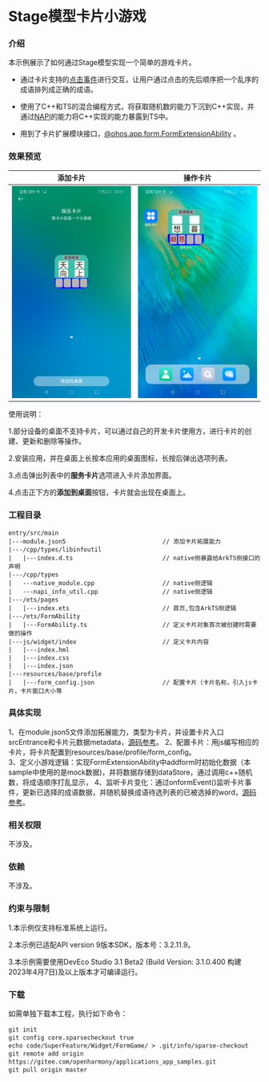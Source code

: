 # Stage模型卡片小游戏

### 介绍

本示例展示了如何通过Stage模型实现一个简单的游戏卡片。

- 通过卡片支持的[点击事件](https://gitee.com/openharmony/docs/blob/master/zh-cn/application-dev/reference/js-service-widget-ui/js-service-widget-common-events.md)进行交互，让用户通过点击的先后顺序把一个乱序的成语排列成正确的成语。

- 使用了C++和TS的混合编程方式，将获取随机数的能力下沉到C++实现，并通过[NAPI](https://gitee.com/openharmony/docs/blob/master/zh-cn/application-dev/napi/napi-guidelines.md)的能力将C++实现的能力暴露到TS中。

- 用到了卡片扩展模块接口，[@ohos.app.form.FormExtensionAbility](https://gitee.com/openharmony/docs/blob/master/zh-cn/application-dev/reference/apis/js-apis-app-form-formExtensionAbility.md) 。



### 效果预览

| 添加卡片                                    | 操作卡片                                     |
| ------------------------------------------- | -------------------------------------------- |
| ![FormGameAdd](screenshots/FormGameAdd.png) | ![FormGameAdd](screenshots/FormGamePlay.png) |

使用说明：

1.部分设备的桌面不支持卡片，可以通过自己的开发卡片使用方，进行卡片的创建、更新和删除等操作。

2.安装应用，并在桌面上长按本应用的桌面图标，长按后弹出选项列表。

3.点击弹出列表中的**服务卡片**选项进入卡片添加界面。

4.点击正下方的**添加到桌面**按钮，卡片就会出现在桌面上。

### 工程目录
```
entry/src/main
|---module.json5                           // 添加卡片拓展能力
|---/cpp/types/libinfoutil
|   |---index.d.ts                         // native侧暴露给ArkTS侧接口的声明
|---/cpp/types
|   ---native_module.cpp                   // native侧逻辑
|   ---napi_info_util.cpp                  // native侧逻辑
|---/ets/pages
|   |---index.ets                          // 首页,包含ArkTS侧逻辑
|---/ets/FormAbility                                 
|   |---FormAbility.ts                     // 定义卡片对象首次被创建时需要做的操作
|---js/widget/index                        // 定义卡片内容                 
|   |---index.hml                                                    
|   |---index.css                          
|   |---index.json                         
|---resources/base/profile                                  
|   |---form_config.json                   // 配置卡片（卡片名称，引入js卡片，卡片窗口大小等                          
```

### 具体实现

1、在module.json5文件添加拓展能力，类型为卡片，并设置卡片入口srcEntrance和卡片元数据metadata，[源码参考](https://gitee.com/openharmony/applications_app_samples/blob/117e134dd0d4393f5d1d089a50e4ebbb552d596a/code/SuperFeature/Widget/FormGame/entry/src/main/module.json5 )。 
2、配置卡片：用js编写相应的卡片，将卡片配置到resources/base/profile/form_config。  
3、定义小游戏逻辑：实现FormExtensionAbility中addform时初始化数据（本sample中使用的是mock数据)，并将数据存储到dataStore，通过调用c++随机数，将成语顺序打乱显示，
4、监听卡片变化：通过onformEvent()监听卡片事件，更新已选择的成语数据，并随机替换成语待选列表的已被选掉的word，[源码参考](https://gitee.com/openharmony/applications_app_samples/blob/117e134dd0d4393f5d1d089a50e4ebbb552d596a/code/SuperFeature/Widget/FormGame/entry/src/main/ets/FormAbility/FormAbility.ts )。

### 相关权限

不涉及。

### 依赖

不涉及。

### 约束与限制

1.本示例仅支持标准系统上运行。

2.本示例已适配API version 9版本SDK，版本号：3.2.11.9。

3.本示例需要使用DevEco Studio 3.1 Beta2 (Build Version: 3.1.0.400 构建 2023年4月7日)及以上版本才可编译运行。

### 下载

如需单独下载本工程，执行如下命令：
```
git init
git config core.sparsecheckout true
echo code/SuperFeature/Widget/FormGame/ > .git/info/sparse-checkout
git remote add origin https://gitee.com/openharmony/applications_app_samples.git
git pull origin master
```
